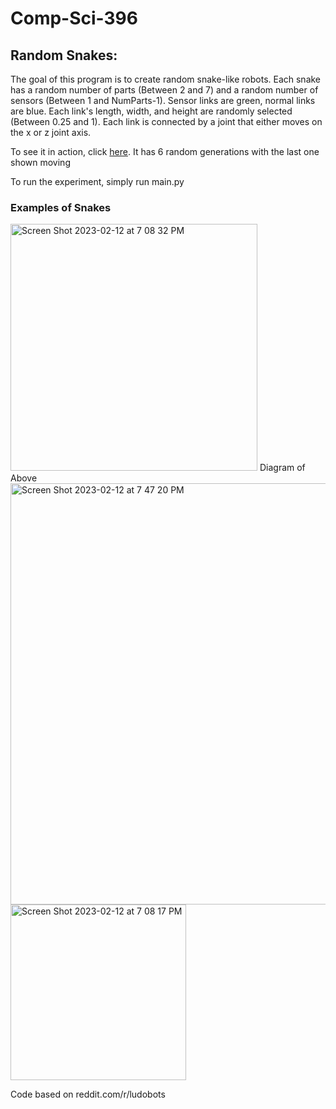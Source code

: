 # Comp-Sci-396

<h2>Random Snakes:</h2>

 The goal of this program is to create random snake-like robots. Each snake has a random number of parts (Between 2 and 7) and a random number of sensors (Between 1 and NumParts-1). Sensor links are green, normal links are blue. Each link's length, width, and height are randomly selected (Between 0.25 and 1). Each link is connected by a joint that either moves on the x or z joint axis. 
  
 To see it in action, click <a href="https://www.youtube.com/watch?v=7DWbC3VZHM4">here</a>. It has 6 random generations with the last one shown moving
  
 To run the experiment, simply run main.py


<h3> Examples of Snakes </h3>
  <img width="395" alt="Screen Shot 2023-02-12 at 7 08 32 PM" src="https://user-images.githubusercontent.com/82680052/218349483-d197f9e4-3b97-4ca7-8fa5-46722015873a.png">
  Diagram of Above
  <img width="674" alt="Screen Shot 2023-02-12 at 7 47 20 PM" src="https://user-images.githubusercontent.com/82680052/218352819-48c6e4dc-ab4a-4006-89b4-52dc18c6bf42.png"> 

  
  <img width="281" alt="Screen Shot 2023-02-12 at 7 08 17 PM" src="https://user-images.githubusercontent.com/82680052/218349507-c2916849-f169-4000-be19-13755795c964.png">
 
 
Code based on reddit.com/r/ludobots
